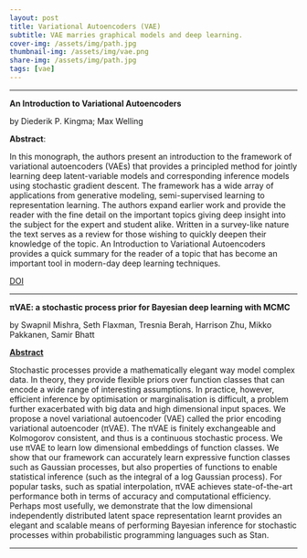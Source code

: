 ```yaml
---
layout: post
title: Variational Autoencoders (VAE)
subtitle: VAE marries graphical models and deep learning.
cover-img: /assets/img/path.jpg
thumbnail-img: /assets/img/vae.png
share-img: /assets/img/path.jpg
tags: [vae]
---
```


___

**An Introduction to Variational Autoencoders**

by Diederik P. Kingma; Max Welling

**Abstract**:

In this monograph, the authors present an introduction to the framework of variational autoencoders (VAEs) that provides a principled method for jointly learning deep latent-variable models and corresponding inference models using stochastic gradient descent. The framework has a wide array of applications from generative modeling, semi-supervised learning to representation learning. The authors expand earlier work and provide the reader with the fine detail on the important topics giving deep insight into the subject for the expert and student alike. Written in a survey-like nature the text serves as a review for those wishing to quickly deepen their knowledge of the topic. An Introduction to Variational Autoencoders provides a quick summary for the reader of a topic that has become an important tool in modern-day deep learning techniques.


[DOI](http://ieeexplore.ieee.org/document/9051780)

___

**πVAE: a stochastic process prior for Bayesian deep learning with MCMC**

by Swapnil Mishra, Seth Flaxman, Tresnia Berah, Harrison Zhu, Mikko Pakkanen, Samir Bhatt

[**Abstract**](https://arxiv.org/abs/2002.06873v6)

Stochastic processes provide a mathematically elegant way model complex data. In theory, they provide flexible priors over function classes that can encode a wide range of interesting assumptions. In practice, however, efficient inference by optimisation or marginalisation is difficult, a problem further exacerbated with big data and high dimensional input spaces. We propose a novel variational autoencoder (VAE) called the prior encoding variational autoencoder (πVAE). The πVAE is finitely exchangeable and Kolmogorov consistent, and thus is a continuous stochastic process. We use πVAE to learn low dimensional embeddings of function classes. We show that our framework can accurately learn expressive function classes such as Gaussian processes, but also properties of functions to enable statistical inference (such as the integral of a log Gaussian process). For popular tasks, such as spatial interpolation, πVAE achieves state-of-the-art performance both in terms of accuracy and computational efficiency. Perhaps most usefully, we demonstrate that the low dimensional independently distributed latent space representation learnt provides an elegant and scalable means of performing Bayesian inference for stochastic processes within probabilistic programming languages such as Stan.

___ 